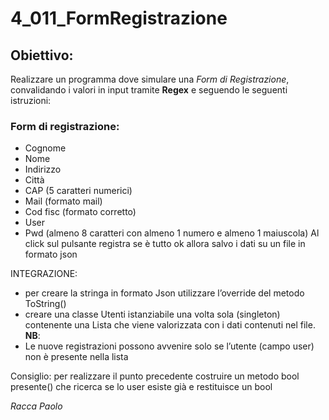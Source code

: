 # 4_011_FormRegistrazione
## Obiettivo: 
Realizzare un programma dove simulare una *Form di Registrazione*, convalidando i valori in input tramite **Regex** e seguendo le seguenti istruzioni:
### Form di registrazione:
- Cognome
- Nome
- Indirizzo
- Città
- CAP (5 caratteri numerici)
- Mail (formato mail)
- Cod fisc (formato corretto)
- User
- Pwd (almeno 8 caratteri con almeno 1 numero e almeno 1 maiuscola)
Al click sul pulsante registra se è tutto ok allora salvo i dati su un file in formato json

INTEGRAZIONE:
- per creare la stringa in formato Json utilizzare l’override del metodo ToString()
- creare una classe Utenti istanziabile una volta sola (singleton) contenente una Lista che viene
valorizzata con i dati contenuti nel file.
**NB**:
- Le nuove registrazioni possono avvenire solo se l’utente (campo user) non è presente nella
lista

Consiglio: per realizzare il punto precedente costruire un metodo bool presente() che
ricerca se lo user esiste già e restituisce un bool

*Racca Paolo*